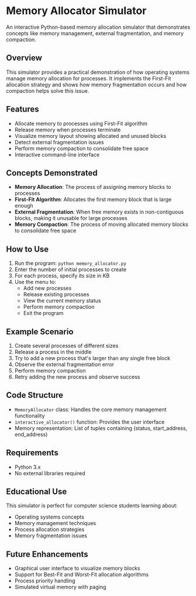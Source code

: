 # Memory Allocator Simulator

An interactive Python-based memory allocation simulator that demonstrates concepts like memory management, external fragmentation, and memory compaction.

## Overview

This simulator provides a practical demonstration of how operating systems manage memory allocation for processes. It implements the First-Fit allocation strategy and shows how memory fragmentation occurs and how compaction helps solve this issue.

## Features

- Allocate memory to processes using First-Fit algorithm
- Release memory when processes terminate
- Visualize memory layout showing allocated and unused blocks
- Detect external fragmentation issues
- Perform memory compaction to consolidate free space
- Interactive command-line interface

## Concepts Demonstrated

- **Memory Allocation**: The process of assigning memory blocks to processes
- **First-Fit Algorithm**: Allocates the first memory block that is large enough
- **External Fragmentation**: When free memory exists in non-contiguous blocks, making it unusable for large processes
- **Memory Compaction**: The process of moving allocated memory blocks to consolidate free space

## How to Use

1. Run the program: `python memory_allocator.py`
2. Enter the number of initial processes to create
3. For each process, specify its size in KB
4. Use the menu to:
   - Add new processes
   - Release existing processes
   - View the current memory status
   - Perform memory compaction
   - Exit the program

## Example Scenario

1. Create several processes of different sizes
2. Release a process in the middle
3. Try to add a new process that's larger than any single free block
4. Observe the external fragmentation error
5. Perform memory compaction
6. Retry adding the new process and observe success

## Code Structure

- `MemoryAllocator` class: Handles the core memory management functionality
- `interactive_allocator()` function: Provides the user interface
- Memory representation: List of tuples containing (status, start_address, end_address)

## Requirements

- Python 3.x
- No external libraries required

## Educational Use

This simulator is perfect for computer science students learning about:
- Operating systems concepts
- Memory management techniques
- Process allocation strategies
- Memory fragmentation issues

## Future Enhancements

- Graphical user interface to visualize memory blocks
- Support for Best-Fit and Worst-Fit allocation algorithms
- Process priority handling
- Simulated virtual memory with paging


